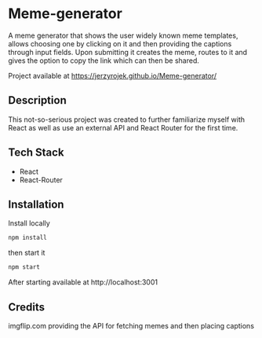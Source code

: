 # Meme-generator

A meme generator that shows the user widely known meme templates, allows choosing one by clicking on it and then providing the captions through input fields. Upon submitting it creates the meme, routes to it and gives the option to copy the link which can then be shared.

Project available at https://jerzyrojek.github.io/Meme-generator/

## Description

This not-so-serious project was created to further familiarize myself with React as well as use an external API and React Router for the first time.

## Tech Stack
- React
- React-Router

## Installation
Install locally
```sh
npm install
```
then start it

```sh
npm start
```
After starting available at http://localhost:3001

## Credits
imgflip.com providing the API for fetching memes and then placing captions
